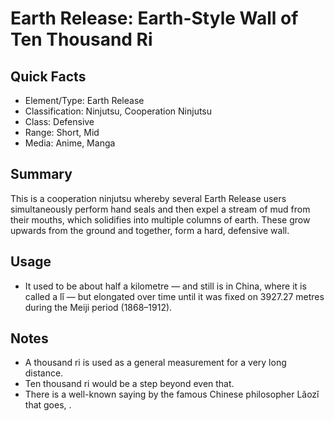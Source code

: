 # Earth Release: Earth-Style Wall of Ten Thousand Ri

## Quick Facts
- Element/Type: Earth Release
- Classification: Ninjutsu, Cooperation Ninjutsu
- Class: Defensive
- Range: Short, Mid
- Media: Anime, Manga

## Summary
This is a cooperation ninjutsu whereby several Earth Release users simultaneously perform hand seals and then expel a stream of mud from their mouths, which solidifies into multiple columns of earth. These grow upwards from the ground and together, form a hard, defensive wall.

## Usage
- It used to be about half a kilometre — and still is in China, where it is called a lǐ — but elongated over time until it was fixed on 3927.27 metres during the Meiji period (1868–1912).

## Notes
- A thousand ri is used as a general measurement for a very long distance.
- Ten thousand ri would be a step beyond even that.
- There is a well-known saying by the famous Chinese philosopher Lǎozǐ that goes, .
